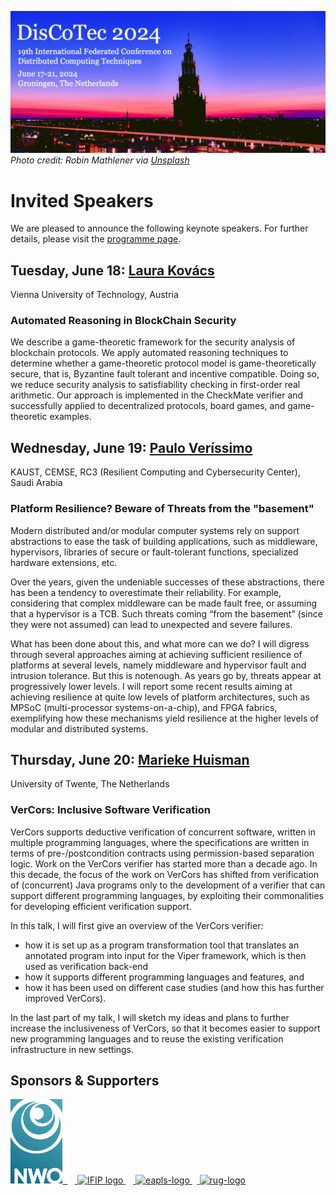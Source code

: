 [![](banner2024.v2.png)](.)
*Photo credit: Robin Mathlener via [Unsplash](https://unsplash.com/photos/black-concrete-building-during-night-time-3x-fuFPs-G0)* 

# Invited Speakers

We are pleased to announce the following keynote speakers. 
For further details, please visit the [programme page](https://www.discotec.org/2024/programme).

## Tuesday, June 18: [Laura Kovács](http://lkovacs.com)
Vienna University of Technology, Austria

### Automated Reasoning in BlockChain Security

We describe a game-theoretic framework for the security  analysis of blockchain protocols. 
We apply automated reasoning techniques to determine whether a game-theoretic protocol 
model is game-theoretically secure, that is, Byzantine fault tolerant and incentive compatible. 
Doing so, we reduce security analysis to satisfiability checking in first-order real arithmetic. 
Our approach is implemented in the CheckMate verifier and successfully applied to
decentralized protocols, board games, and game-theoretic examples.

## Wednesday, June 19: [Paulo Veríssimo](https://cemse.kaust.edu.sa/people/person/paulo-verissimo)
KAUST, CEMSE, RC3 (Resilient Computing and Cybersecurity Center), Saudi Arabia

### Platform Resilience? Beware of Threats from the "basement"

Modern distributed and/or modular computer systems rely on support abstractions to ease the task of building applications, such as middleware, hypervisors, libraries of secure or fault-tolerant functions, specialized hardware extensions, etc.

Over the years, given the undeniable successes of these abstractions, there has been a tendency to overestimate their reliability. For example, considering that complex middleware can be made fault free, or assuming that a hypervisor is a TCB. Such threats coming “from the basement” (since they were not assumed) can lead to unexpected and severe failures.

What has been done about this, and what more can we do? I will digress through several approaches aiming at achieving sufficient resilience of platforms at several levels, namely middleware and hypervisor fault and intrusion tolerance. But this is notenough. As years go by, threats appear at progressively lower levels. I will report some recent results aiming at achieving resilience at quite low levels of platform architectures, such as MPSoC (multi-processor systems-on-a-chip), and FPGA fabrics, exemplifying how these mechanisms yield resilience at the higher levels of modular and distributed systems.

## Thursday, June 20: [Marieke Huisman](https://wwwhome.ewi.utwente.nl/~marieke/)  


University of Twente, The Netherlands

### VerCors: Inclusive Software Verification


VerCors supports deductive verification of concurrent software, written in multiple programming languages, where the specifications are written in terms of pre-/postcondition contracts using permission-based separation logic. Work on the VerCors verifier has started more than a decade ago. In this decade, the focus of the work on VerCors has shifted from verification of (concurrent) Java programs only to the development of a verifier that can support different programming languages, by exploiting their commonalities for developing efficient verification support.

In this talk, I will first give an overview of the VerCors verifier:
- how it is set up as a program  transformation tool that translates an annotated program into input for the Viper framework, which is then used as verification
back-end
- how it supports different programming languages and features, and
- how it has been used on different case studies (and how this has further improved VerCors).

In the last part of my talk, I will sketch my ideas and plans to further increase the inclusiveness of VerCors, so that it becomes easier to support new programming languages and to reuse the existing verification infrastructure in new settings.

## Sponsors & Supporters

<a href="https://www.nwo.nl">
<img alt="nwo-logo" src="NWO.jpg" height="135px">&nbsp;&nbsp;</a> &nbsp;&nbsp;<a href="https://www.ifip.org">
  <img alt="IFIP logo" src="https://encrypted-tbn0.gstatic.com/images?q=tbn:ANd9GcS-EpsUS6bK4HbtbQ12Do2lkYu998ZGaXNCTWG4bxbd11vWDMDi" height="88px">
</a>&nbsp; &nbsp;<a href="https://eapls.org">
<img alt="eapls-logo" src="https://www.discotec.org/2021/EAPLS_logo.jpg" height="88px">
</a>&nbsp;&nbsp;<a href="http://rug.nl">
<img alt="rug-logo" src="https://www.rug.nl/about-ug/practical-matters/huisstijl/logobank-new/corporatelogo/corporatelogorood/rugr_logoen_rood_rgb.jpg" height="88px">
</a>
